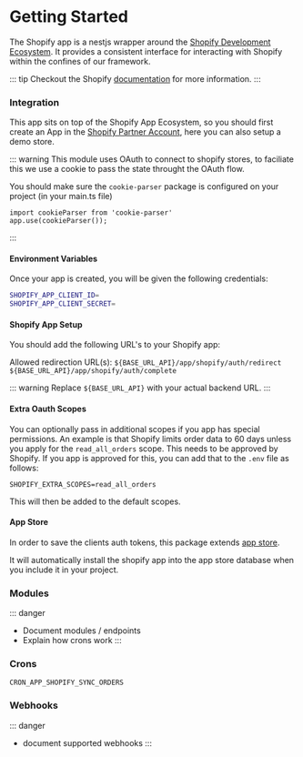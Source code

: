 # Getting Started

The Shopify app is a nestjs wrapper around the [Shopify Development Ecosystem](https://shopify.dev/). It provides a consistent interface for interacting with Shopify within the confines of our framework.

::: tip
Checkout the Shopify [documentation](https://shopify.dev/docs/api) for more information.
:::

### Integration

This app sits on top of the Shopify App Ecosystem, so you should first create an App in the [Shopify Partner Account](https://www.shopify.com/partners), here you can also setup a demo store.

::: warning
This module uses OAuth to connect to shopify stores, to faciliate this we use a cookie to pass the state throught the OAuth flow.

You should make sure the `cookie-parser` package is configured on your project (in your main.ts file)

```
import cookieParser from 'cookie-parser'
app.use(cookieParser());
```
:::

#### Environment Variables

Once your app is created, you will be given the following credentials:

```bash
SHOPIFY_APP_CLIENT_ID=
SHOPIFY_APP_CLIENT_SECRET=
```

#### Shopify App Setup

You should add the following URL's to your Shopify app:

Allowed redirection URL(s): 
`${BASE_URL_API}/app/shopify/auth/redirect`
`${BASE_URL_API}/app/shopify/auth/complete`

::: warning
Replace `${BASE_URL_API}` with your actual backend URL.
:::

#### Extra Oauth Scopes

You can optionally pass in additional scopes if you app has special permissions. An example is that Shopify limits order data to 60 days unless you apply for the `read_all_orders` scope. This needs to be approved by Shopify. If you app is approved for this, you can add that to the `.env` file as follows:

```
SHOPIFY_EXTRA_SCOPES=read_all_orders
```

This will then be added to the default scopes.


#### App Store

In order to save the clients auth tokens, this package extends [app store](/backend/app-store).

It will automatically install the shopify app into the app store database when you include it in your project.

### Modules


::: danger
- Document modules / endpoints
- Explain how crons work
:::

### Crons

`CRON_APP_SHOPIFY_SYNC_ORDERS`

### Webhooks

::: danger
- document supported webhooks
:::

